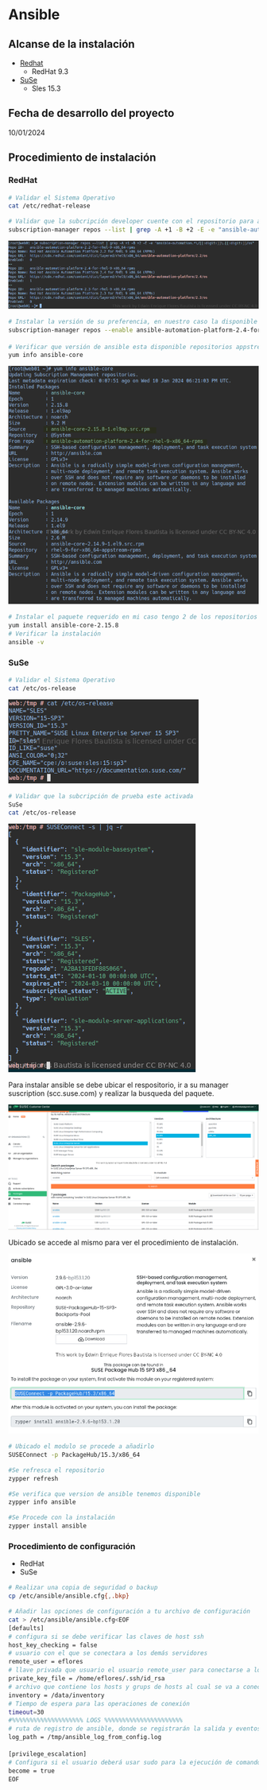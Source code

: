 # Ansible

## Alcanse de la instalación

- [Redhat](www.redhat.com)
  - RedHat 9.3
- [SuSe](www.suse.com)
  - Sles 15.3

## Fecha de desarrollo del proyecto

10/01/2024

## Procedimiento de instalación

### RedHat

```bash
# Validar el Sistema Operativo
cat /etc/redhat-release
```

```bash
# Validar que la subcripción developer cuente con el repositorio para ansible
subscription-manager repos --list | grep -A +1 -B +2 -E -e "ansible-automation.*\/[[:digit:]]\.[[:digit:]]/os"
```

![ansible_01](./img/ansible_01_cc.png)

```bash
# Instalar la versión de su preferencia, en nuestro caso la disponible es la 2.4
subscription-manager repos --enable ansible-automation-platform-2.4-for-rhel-9-x86_64-rpms

# Verificar que versión de ansible esta disponible repositorios appstream y ansible
yum info ansible-core
```

![ansible_02](./img/ansible_02_cc.png)

```bash
# Instalar el paquete requerido en mi caso tengo 2 de los repositorios mencionados, voy a instalar el más actual
yum install ansible-core-2.15.8
# Verificar la instalación
ansible -v
```

### SuSe
```bash
# Validar el Sistema Operativo
cat /etc/os-release
```
![ansible_02](./img/ansible_03_scc.png)

```bash
# Validar que la subcripción de prueba este activada
SuSe
cat /etc/os-release
```
![ansible_03](./img/ansible_04_scc.png)


Para instalar ansible se debe ubicar el respositorio, ir a su manager suscription (scc.suse.com) y realizar la busqueda del paquete.

![ansible_04](./img/ansible_06_scc.png)

 Ubicado se accede al mismo para ver el procedimiento de instalación.

![ansible_05](./img/ansible_05_scc.png)

```bash
# Ubicado el modulo se procede a añadirlo
SUSEConnect -p PackageHub/15.3/x86_64
```
```bash
#Se refresca el repositorio
zypper refresh
```
```bash
#Se verifica que version de ansible tenemos disponible
zypper info ansible
```
```bash
#Se Procede con la instalación
zypper install ansible
```
### Procedimiento de configuración

- RedHat
- SuSe

```bash
# Realizar una copia de seguridad o backup
cp /etc/ansible/ansible.cfg{,.bkp}
```

```bash
# Añadir las opciones de configuración a tu archivo de configuración
cat > /etc/ansible/ansible.cfg<EOF
[defaults]
# configura si se debe verificar las claves de host ssh
host_key_checking = false
# usuario con el que se conectara a los demás servidores
remote_user = eflores
# llave privada que usuario el usuario remote_user para conectarse a los servidores
private_key_file = /home/eflores/.ssh/id_rsa
# archivo que contiene los hosts y grups de hosts al cual se va a conectar
inventory = /data/inventory
# Tiempo de espera para las operaciones de conexión
timeout=30
#%%%%%%%%%%%%%%%%%%%% LOGS %%%%%%%%%%%%%%%%%%%%%%
# ruta de registro de ansible, donde se registrarán la salida y eventos
log_path = /tmp/ansible_log_from_config.log

[privilege_escalation]
# Configura si el usuario deberá usar sudo para la ejecución de comandos
become = true
EOF
```

